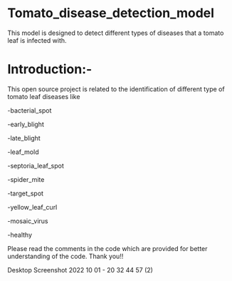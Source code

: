 # Tomato_disease_detection_model
This model is designed to detect different types of diseases that a tomato leaf is infected with.
# Introduction:-
This open source project is related to the identification of different type of tomato leaf diseases like

-bacterial_spot

-early_blight

-late_blight

-leaf_mold

-septoria_leaf_spot

-spider_mite

-target_spot

-yellow_leaf_curl

-mosaic_virus

-healthy

Please read the comments in the code which are provided for better understanding of the code. Thank you!!

Desktop Screenshot 2022 10 01 - 20 32 44 57 (2)
